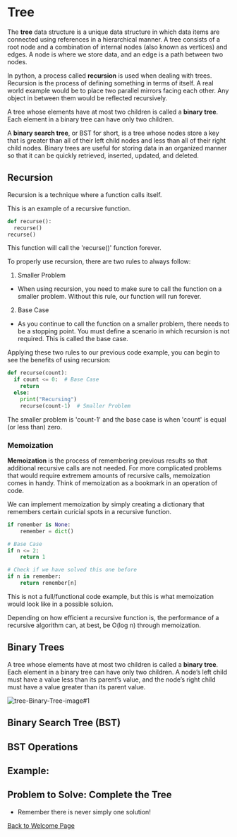 # Tree

The **tree** data structure is a unique data structure in which data items are connected using references in a hierarchical manner. A tree consists of a root node and a combination of internal nodes (also known as vertices) and edges. A node is where we store data, and an edge is a path between two nodes.

In python, a process called **recursion** is used when dealing with trees. Recursion is the process of defining something in terms of itself. A real world example would be to place two parallel mirrors facing each other. Any object in between them would be reflected recursively.

A tree whose elements have at most two children is called a **binary tree**. Each element in a binary tree can have only two children.

A **binary search tree**, or BST for short, is a tree whose nodes store a key that is greater than all of their left child nodes and less than all of their right child nodes. Binary trees are useful for storing data in an organized manner so that it can be quickly retrieved, inserted, updated, and deleted.

## Recursion

Recursion is a technique where a function calls itself.

This is an example of a recursive function.
```python
def recurse():
  recurse()
recurse()
```
This function will call the 'recurse()' function forever.

To properly use recursion, there are two rules to always follow:
1. Smaller Problem
- When using recursion, you need to make sure to call the function on a smaller problem. Without this rule, our function will run forever.
2. Base Case
- As you continue to call the function on a smaller problem, there needs to be a stopping point. You must define a scenario in which recursion is not required. This is called the base case.

Applying these two rules to our previous code example, you can begin to see the benefits of using recursion:
```python
def recurse(count):
  if count <= 0:  # Base Case
	return
  else:
	print("Recursing")
	recurse(count-1)  # Smaller Problem
```
The smaller problem is 'count-1' and the base case is when 'count' is equal (or less than) zero.

### Memoization

**Memoization** is the process of remembering previous results so that additional recursive calls are not needed. For more complicated problems that would require extremem amounts of recursive calls, memoization comes in handy. Think of memoization as a bookmark in an operation of code.

We can implement memoization by simply creating a dictionary that remembers certain curicial spots in a recursive function.
```python
if remember is None:
	remember = dict()

# Base Case
if n <= 2:
	return 1

# Check if we have solved this one before
if n in remember:
	return remember[n]
```
This is not a full/functional code example, but this is what memoization would look like in a possible soluion.

Depending on how efficient a recursive function is, the performance of a recursive algorithm can, at best, be O(log n) through memoization.

## Binary Trees

A tree whose elements have at most two children is called a **binary tree**. Each element in a binary tree can have only two children. A node’s left child must have a value less than its parent’s value, and the node’s right child must have a value greater than its parent value.

![tree-Binary-Tree-image#1](https://user-images.githubusercontent.com/77080668/161633458-6e559510-96a9-4012-b195-198ae1e90c69.png)

## Binary Search Tree (BST)

## BST Operations

## Example: 

## Problem to Solve: Complete the Tree

* Remember there is never simply one solution!

[Back to Welcome Page](https://github.com/Kyle5150/cse212-final-project/blob/main/0-welcome.md)
